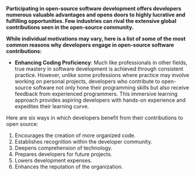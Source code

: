 **Participating in open-source software development offers developers numerous valuable advantages and opens doors to highly lucrative and fulfilling opportunities. Few industries can rival the extensive global contributions seen in the open-source community.**

**While individual motivations may vary, here is a list of some of the most common reasons why developers engage in open-source software contributions:**

- **Enhancing Coding Proficiency**: Much like professionals in other fields, true mastery in software development is achieved through consistent practice. However, unlike some professions where practice may involve working on personal projects, developers who contribute to open-source software not only hone their programming skills but also receive feedback from experienced programmers. This immersive learning approach provides aspiring developers with hands-on experience and expedites their learning curve.

Here are six ways in which developers benefit from their contributions to open source:

1. Encourages the creation of more organized code.
2. Establishes recognition within the developer community.
3. Deepens comprehension of technology.
4. Prepares developers for future projects.
5. Lowers development expenses.
6. Enhances the reputation of the organization.
